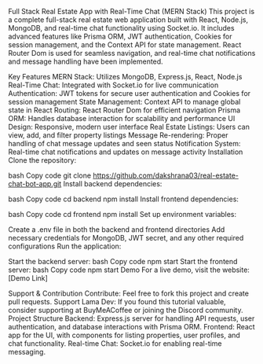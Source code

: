 Full Stack Real Estate App with Real-Time Chat (MERN Stack)
This project is a complete full-stack real estate web application built with React, Node.js, MongoDB, and real-time chat functionality using Socket.io. It includes advanced features like Prisma ORM, JWT authentication, Cookies for session management, and the Context API for state management. React Router Dom is used for seamless navigation, and real-time chat notifications and message handling have been implemented.

Key Features
MERN Stack: Utilizes MongoDB, Express.js, React, Node.js
Real-Time Chat: Integrated with Socket.io for live communication
Authentication: JWT tokens for secure user authentication and Cookies for session management
State Management: Context API to manage global state in React
Routing: React Router Dom for efficient navigation
Prisma ORM: Handles database interaction for scalability and performance
UI Design: Responsive, modern user interface
Real Estate Listings: Users can view, add, and filter property listings
Message Re-rendering: Proper handling of chat message updates and seen status
Notification System: Real-time chat notifications and updates on message activity
Installation
Clone the repository:

bash
Copy code
git clone https://github.com/dakshrana03/real-estate-chat-bot-app.git
Install backend dependencies:

bash
Copy code
cd backend
npm install
Install frontend dependencies:

bash
Copy code
cd frontend
npm install
Set up environment variables:

Create a .env file in both the backend and frontend directories
Add necessary credentials for MongoDB, JWT secret, and any other required configurations
Run the application:

Start the backend server:
bash
Copy code
npm start
Start the frontend server:
bash
Copy code
npm start
Demo
For a live demo, visit the website: [Demo Link]

Support & Contribution
Contribute: Feel free to fork this project and create pull requests.
Support Lama Dev: If you found this tutorial valuable, consider supporting at BuyMeACoffee or joining the Discord community.
Project Structure
Backend: Express.js server for handling API requests, user authentication, and database interactions with Prisma ORM.
Frontend: React app for the UI, with components for listing properties, user profiles, and chat functionality.
Real-time Chat: Socket.io for enabling real-time messaging.
